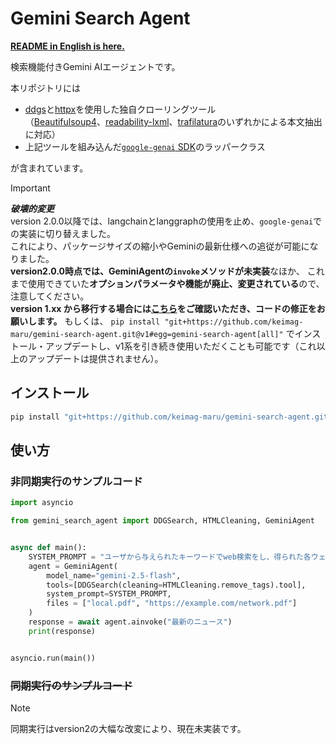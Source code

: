 # Gemini Search Agent
**[README in English is here.](README_en.md)**

検索機能付きGemini AIエージェントです。

本リポジトリには

- [ddgs](https://pypi.org/project/ddgs/)と[httpx](https://pypi.org/project/httpx)を使用した独自クローリングツール  
  （[Beautifulsoup4](https://pypi.org/project/beautifulsoup4/)、[readability-lxml](https://pypi.org/project/readability-lxml/)、[trafilatura](https://github.com/adbar/trafilatura)のいずれかによる本文抽出に対応）
- 上記ツールを組み込んだ[`google-genai` SDK](https://ai.google.dev/gemini-api/docs/libraries?hl=ja)のラッパークラス

が含まれています。


>[!IMPORTANT]
>***破壊的変更***  
>version 2.0.0以降では、langchainとlanggraphの使用を止め、`google-genai`での実装に切り替えました。  
>これにより、パッケージサイズの縮小やGeminiの最新仕様への追従が可能になりました。  
>**version2.0.0時点では、GeminiAgentの`invoke`メソッドが未実装**なほか、
>これまで使用できていた**オプションパラメータや機能が廃止、変更されている**ので、注意してください。  
>**version 1.xx から移行する場合には[こちら](https://github.com/keimag-maru/gemini-search-agent/releases/tag/v2.0.0)をご確認いただき、コードの修正をお願いします。**
>もしくは、
>`pip install "git+https://github.com/keimag-maru/gemini-search-agent.git@v1#egg=gemini-search-agent[all]"`
>でインストール・アップデートし、v1系を引き続き使用いただくことも可能です（これ以上のアップデートは提供されません）。


## インストール
```powershell
pip install "git+https://github.com/keimag-maru/gemini-search-agent.git#egg=gemini-search-agent[all]"
```

## 使い方
### 非同期実行のサンプルコード
```python
import asyncio

from gemini_search_agent import DDGSearch, HTMLCleaning, GeminiAgent


async def main():
    SYSTEM_PROMPT = "ユーザから与えられたキーワードでweb検索をし、得られた各ウェブサイトについて、それぞれタイトルとURL、100字要約を生成してください。必要であれば添付した2つのPDFファイルを参照しても構いません。"
    agent = GeminiAgent(
        model_name="gemini-2.5-flash",
        tools=[DDGSearch(cleaning=HTMLCleaning.remove_tags).tool],
        system_prompt=SYSTEM_PROMPT,
        files = ["local.pdf", "https://example.com/network.pdf"]
    )
    response = await agent.ainvoke("最新のニュース")
    print(response)


asyncio.run(main())
```

### ~~同期実行のサンプルコード~~
>[!NOTE]
>同期実行はversion2の大幅な改変により、現在未実装です。

<!-- ```python
from gemini_search_agent import DDGSearch, HTMLCleaning, GeminiAgent


def main():
    SYSTEM_PROMPT = "ユーザから与えられたキーワードでweb検索をし、得られた各ウェブサイトについて、それぞれタイトルとURL、100字要約を生成してください。"
    agent = GeminiAgent(
        model_name="gemini-2.5-flash",
        tools=[DDGSearch(cleaning=HTMLCleaning.remove_tags).tool],
        system_prompt=SYSTEM_PROMPT,
    )
    response = await agent.invoke("最新のニュース")
    print(response)


main()
``` -->